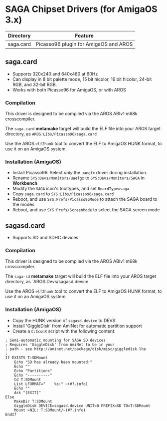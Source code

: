 SAGA Chipset Drivers (for AmigaOS 3.x)
=====================================

| Directory | Feature                                            |
| --------- | -------------------------------------------------- |
| saga.card | Picasso96 plugin for AmigaOS and AROS              |

## saga.card

* Supports 320x240 and 640x480 at 60Hz
* Can display in 8 bit palette mode, 15 bit hicolor, 16 bit hicolor,
  24-bit RGB, and 32-bit RGB.
* Works with both Picasso96 for AmigaOS, or with AROS

### Compilation

This driver is designed to be compiled via the AROS ABIv1 m68k crosscompiler.

The `saga-card` __metamake__ target will build the ELF file into your AROS
target directory, as `AROS:Libs/Picasso96/saga.card`

Use the AROS `elf2hunk` tool to convert the ELF to AmigaOS HUNK format, to
use it on an AmigaOS system.

### Installation (AmigaOS)

* Install Picasso96. Select _only_ the `uaegfx` driver during installation.
* Rename `SYS:Devs/Monitors/uaefgx` to `SYS:Devs/Monitors/SAGA` in __Workbench__
* Modify the `SAGA` icon's tooltypes, and set `BoardType=saga`
* Copy `saga.card` to `SYS:Libs/Picasso96/saga.card`
* Reboot, and use `SYS:Prefs/Picasso96Mode` to attach the SAGA board to the modes
* Reboot, and use `SYS:Prefs/ScreenMode` to select the SAGA screen mode

## sagasd.card

* Supports SD and SDHC devices

### Compilation

This driver is designed to be compiled via the AROS ABIv1 m68k crosscompiler.

The `saga-sd` __metamake__ target will build the ELF file into your AROS
target directory, as `AROS:Devs/sagasd.device

Use the AROS `elf2hunk` tool to convert the ELF to AmigaOS HUNK format, to
use it on an AmigaOS system.

### Installation (AmigaOS)

* Copy the HUNK version of `sagasd.device` to DEVS:
* Install 'GiggleDisk' from AmiNet for automatic partition support
* Create a `C:IconX` script with the following content:

```
; Semi-automatic mounting for SAGA SD devices
; Requires 'GiggleDisk' from AmiNet to be in your
; path - see http://aminet.net/package/disk/misc/giggledisk.lha
;
If EXISTS T:SDMount
    Echo "SD has already been mounted:"
    Echo ""
    Echo "Partitions"
    Echo "----------"
    Cd T:SDMount
    List LFORMAT="    %s:" ~(#?.info)
    Echo ""
    Ask "[EXIT]"
Else
    MakeDir T:SDMount
    GiggleDisk DEVICE=sagasd.device UNIT=0 PREFIX=SD TO=T:SDMount
    Mount >NIL: T:SDMount/~(#?.info)
EndIf
```
